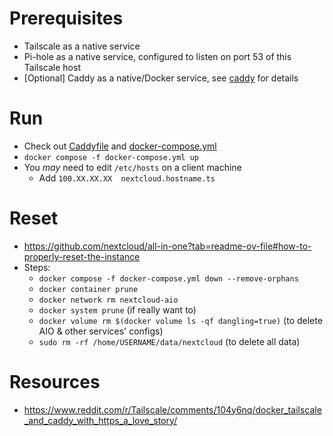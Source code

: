 

# Prerequisites
- Tailscale as a native service
- Pi-hole as a native service, configured to listen on port 53 of this Tailscale host
- [Optional] Caddy as a native/Docker service, see [caddy](../caddy/README.md) for details

# Run
- Check out [Caddyfile](../caddy/Caddyfile) and [docker-compose.yml](docker-compose.yml)
- `docker compose -f docker-compose.yml up`
- You *may* need to edit `/etc/hosts` on a client machine
    - Add `100.XX.XX.XX  nextcloud.hostname.ts`

# Reset
- https://github.com/nextcloud/all-in-one?tab=readme-ov-file#how-to-properly-reset-the-instance
- Steps:
    - `docker compose -f docker-compose.yml down --remove-orphans`
    - `docker container prune`
    - `docker network rm nextcloud-aio`
    - `docker system prune` (if really want to)
    - `docker volume rm $(docker volume ls -qf dangling=true)` (to delete AIO & other services' configs)
    - `sudo rm -rf /home/USERNAME/data/nextcloud` (to delete all data)

# Resources
- https://www.reddit.com/r/Tailscale/comments/104y6nq/docker_tailscale_and_caddy_with_https_a_love_story/
